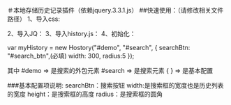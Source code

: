 ＃本地存储历史记录插件（依赖jquery.3.3.1.js）
##快速使用：（请修改相关文件路径）
1、导入css:
<link rel="stylesheet" href="css/history.css" />
2、导入JQ：
<script src="js/jq-3-3-1.js"></script>
3、导入history.js：
<script src="js/history.js"></script>
4、初始化：

var myHistory = new Hostory("#demo", "#search", {
				searchBtn: "#search_btn",(必填)
				width: 300,
				radius:5
			});
      
 其中  #demo  => 是搜索的外包元素
       #search  => 是搜索元素
       { } => 是基本配置
       
       
 
 ###基本配置项说明:
 searchBtn：搜索按钮
 width:是搜索框的宽度也是历史列表的宽度
 height：是搜索框的高度
 radius：是搜索框的圆角
 
 
